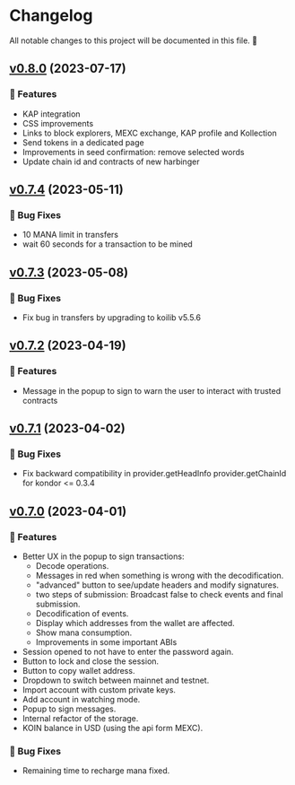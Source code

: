 # Changelog

All notable changes to this project will be documented in this file. 🤘

## [v0.8.0](https://github.com/joticajulian/kondor/releases/tag/v0.8.0) (2023-07-17)

### 🚀 Features

- KAP integration
- CSS improvements
- Links to block explorers, MEXC exchange, KAP profile and Kollection
- Send tokens in a dedicated page
- Improvements in seed confirmation: remove selected words
- Update chain id and contracts of new harbinger

## [v0.7.4](https://github.com/joticajulian/kondor/releases/tag/v0.7.1) (2023-05-11)

### 🐛 Bug Fixes

- 10 MANA limit in transfers
- wait 60 seconds for a transaction to be mined

## [v0.7.3](https://github.com/joticajulian/kondor/releases/tag/v0.7.3) (2023-05-08)

### 🐛 Bug Fixes

- Fix bug in transfers by upgrading to koilib v5.5.6

## [v0.7.2](https://github.com/joticajulian/kondor/releases/tag/v0.7.2) (2023-04-19)

### 🚀 Features

- Message in the popup to sign to warn the user to interact with trusted contracts

## [v0.7.1](https://github.com/joticajulian/kondor/releases/tag/v0.7.1) (2023-04-02)

### 🐛 Bug Fixes

- Fix backward compatibility in provider.getHeadInfo provider.getChainId for kondor <= 0.3.4

## [v0.7.0](https://github.com/joticajulian/kondor/releases/tag/v0.7.0) (2023-04-01)

### 🚀 Features

- Better UX in the popup to sign transactions:
  - Decode operations.
  - Messages in red when something is wrong with the decodification.
  - "advanced" button to see/update headers and modify signatures.
  - two steps of submission: Broadcast false to check events and final submission.
  - Decodification of events.
  - Display which addresses from the wallet are affected.
  - Show mana consumption.
  - Improvements in some important ABIs
- Session opened to not have to enter the password again.
- Button to lock and close the session.
- Button to copy wallet address.
- Dropdown to switch between mainnet and testnet.
- Import account with custom private keys.
- Add account in watching mode.
- Popup to sign messages.
- Internal refactor of the storage.
- KOIN balance in USD (using the api form MEXC).

### 🐛 Bug Fixes

- Remaining time to recharge mana fixed.
